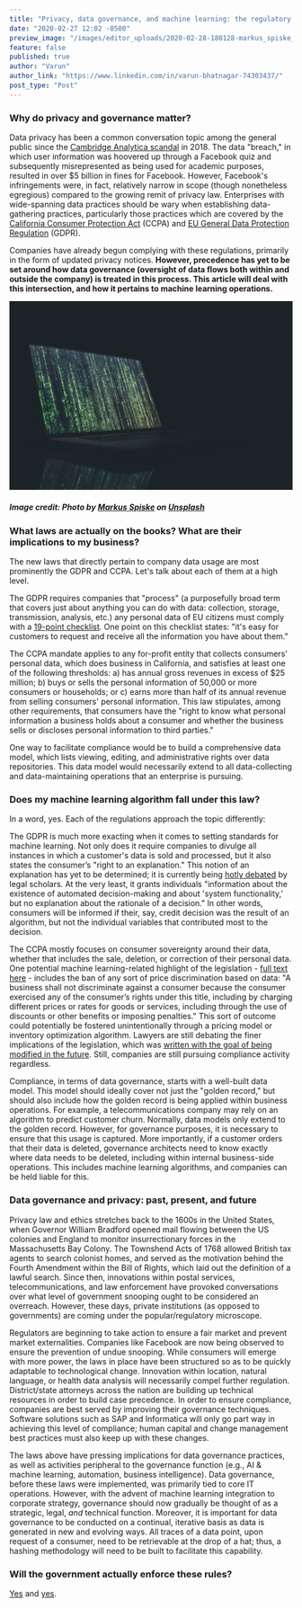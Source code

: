 ```yaml
---
title: "Privacy, data governance, and machine learning: the regulatory perspective"
date: "2020-02-27 12:02 -0500"
preview_image: "/images/editor_uploads/2020-02-28-180128-markus_spiske_FXFz_sW0uwo_unsplash.jpg"
feature: false
published: true
author: "Varun"
author_link: "https://www.linkedin.com/in/varun-bhatnagar-74303437/"
post_type: "Post"
---
```


### Why do privacy and governance matter?

Data privacy has been a common conversation topic among the general public since the [Cambridge Analytica scandal](https://en.wikipedia.org/wiki/Facebook%E2%80%93Cambridge_Analytica_data_scandal) in 2018. The data "breach," in which user information was hoovered up through a Facebook quiz and subsequently misrepresented as being used for academic purposes, resulted in over $5 billion in fines for Facebook. However, Facebook's infringements were, in fact, relatively narrow in scope (though nonetheless egregious) compared to the growing remit of privacy law. Enterprises with wide-spanning data practices should be wary when establishing data-gathering practices, particularly those practices which are covered by the [California Consumer Protection Act](https://oag.ca.gov/privacy/ccpa) (CCPA) and [EU General Data Protection Regulation](https://gdpr-info.eu/) (GDPR).

Companies have already begun complying with these regulations, primarily in the form of updated privacy notices. **However, precedence has yet to be set around how data governance (oversight of data flows both within and outside the company) is treated in this process. This article will deal with this intersection, and how it pertains to machine learning operations.**

![](/images/editor_uploads/2020-02-28-180128-markus_spiske_FXFz_sW0uwo_unsplash.jpg)
#####  Image credit: Photo by [Markus Spiske](https://unsplash.com/@markusspiske?utm_source=unsplash&utm_medium=referral&utm_content=creditCopyText) on [Unsplash](https://unsplash.com/)
### What laws are actually on the books? What are their implications to my business?

The new laws that directly pertain to company data usage are most prominently the GDPR and CCPA. Let's talk about each of them at a high level.

The GDPR requires companies that "process" (a purposefully broad term that covers just about anything you can do with data: collection, storage, transmission, analysis, etc.) any personal data of EU citizens must comply with a [19-point checklist](https://gdpr.eu/checklist/). One point on this checklist states: "it's easy for customers to request and receive all the information you have about them."

The CCPA mandate applies to any for-profit entity that collects consumers' personal data, which does business in California, and satisfies at least one of the following thresholds: a) has annual gross revenues in excess of $25 million; b) buys or sells the personal information of 50,000 or more consumers or households; or c) earns more than half of its annual revenue from selling consumers' personal information. This law stipulates, among other requirements, that consumers have the "right to know what personal information a business holds about a consumer and whether the business sells or discloses personal information to third parties."

One way to facilitate compliance would be to build a comprehensive data model, which lists viewing, editing, and administrative rights over data repositories. This data model would necessarily extend to all data-collecting and data-maintaining operations that an enterprise is pursuing.

### Does my machine learning algorithm fall under this law?

In a word, yes. Each of the regulations approach the topic differently:

The GDPR is much more exacting when it comes to setting standards for machine learning. Not only does it require companies to divulge all instances in which a customer's data is sold and processed, but it also states the consumer’s "right to an explanation." This notion of an explanation has yet to be determined; it is currently being [hotly debated](https://www.kdnuggets.com/2018/03/gdpr-machine-learning-illegal.html) by legal scholars. At the very least, it grants individuals "information about the existence of automated decision-making and about 'system functionality,' but no explanation about the rationale of a decision." In other words, consumers will be informed if their, say, credit decision was the result of an algorithm, but not the individual variables that contributed most to the decision.

The CCPA mostly focuses on consumer sovereignty around their data, whether that includes the sale, deletion, or correction of their personal data. One potential machine learning-related highlight of the legislation - [full text here](https://leginfo.legislature.ca.gov/faces/billTextClient.xhtml?bill_id=201720180AB375) - includes the ban of any sort of price discrimination based on data: "A business shall not discriminate against a consumer because the consumer exercised any of the consumer’s rights under this title, including by charging different prices or rates for goods or services, including through the use of discounts or other benefits or imposing penalties." This sort of outcome could potentially be fostered unintentionally through a pricing model or inventory optimization algorithm. Lawyers are still debating the finer implications of the legislation, which was [written with the goal of being modified in the future](https://blog.ericgoldman.org/archives/2019/12/some-lessons-learned-from-the-california-consumer-privacy-act-ccpa-18-months-in-part-2-of-3.htm). Still, companies are still pursuing compliance activity regardless.

Compliance, in terms of data governance, starts with a well-built data model. This model should ideally cover not just the "golden record," but should also include how the golden record is being applied within business operations. For example, a telecommunications company may rely on an algorithm to predict customer churn. Normally, data models only extend to the golden record. However, for governance purposes, it is necessary to ensure that this usage is captured. More importantly, if a customer orders that their data is deleted, governance architects need to know exactly where data needs to be deleted, including within internal business-side operations. This includes machine learning algorithms, and companies can be held liable for this.

### Data governance and privacy: past, present, and future

Privacy law and ethics stretches back to the 1600s in the United States, when Governor William Bradford opened mail flowing between the US colonies and England to monitor insurrectionary forces in the Massachusetts Bay Colony. The Townshend Acts of 1768 allowed British tax agents to search colonist homes, and served as the motivation behind the Fourth Amendment within the Bill of Rights, which laid out the definition of a lawful search. Since then, innovations within postal services, telecommunications, and law enforcement have provoked conversations over what level of government snooping ought to be considered an overreach. However, these days, private institutions (as opposed to governments) are coming under the popular/regulatory microscope.

Regulators are beginning to take action to ensure a fair market and prevent market externalities. Companies like Facebook are now being observed to ensure the prevention of undue snooping. While consumers will emerge with more power, the laws in place have been structured so as to be quickly adaptable to technological change. Innovation within location, natural language, or health data analysis will necessarily compel further regulation. District/state attorneys across the nation are building up technical resources in order to build case precedence. In order to ensure compliance, companies are best served by improving their governance techniques. Software solutions such as SAP and Informatica will only go part way in achieving this level of compliance; human capital and change management best practices must also keep up with these changes.

The laws above have pressing implications for data governance practices, as well as activities peripheral to the governance function (e.g., AI & machine learning, automation, business intelligence). Data governance, before these laws were implemented, was primarily tied to core IT operations. However, with the advent of machine learning integration to corporate strategy, governance should now gradually be thought of as a strategic, legal, *and* technical function. Moreover, it is important for data governance to be conducted on a continual, iterative basis as data is generated in new and evolving ways. All traces of a data point, upon request of a consumer, need to be retrievable at the drop of a hat; thus, a hashing methodology will need to be built to facilitate this capability.

### Will the government actually enforce these rules?

[Yes](https://www.oag.ca.gov/privacy/privacy-enforcement-actions) and [yes](https://www.enforcementtracker.com/?).